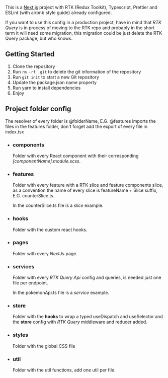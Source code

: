 This is a [Next.js](https://nextjs.org/) project with RTK (Redux Toolkit), Typescript, Prettier and ESLint (with airbnb style guide) already configured.

If you want to use this config in a production project, have in mind that *RTK Query* is in process of moving to the RTK repo and probably in the short term it will need some migration, this migration could be just delete the RTK Query package, but who knows.

## Getting Started

1. Clone the repository
2. Run `rm -rf .git` to delete the git information of the repository
3. Run `git init` to start a new Git repository
4. Update the package.json name property
5. Run yarn to install dependencies
6. Enjoy

## Project folder config
The resolver of every folder is @folderName, E.G. @features imports the files in the features folder, don't forget add the export of every file in index.tsx  

* ### components
  Folder with every React component with their corresponding *[componentName].module.scss*.

* ### features
  Folder with every feature with a RTK slice and feature components slice, as a convention the name of every slice is featureName + Slice suffix, E.G. counterSlice.ts.

  In the counterSlice.ts file is a *slice* example.

* ### hooks
  Folder with the custom react hooks.

* ### pages
  Folder with every *NextJs* page.

* ### services
  Folder with every *RTK Query Api* config and queries, is needed just one file per endpoint.

  In the pokemonApi.ts file is a *service* example.

* ### store
  Folder with the **hooks** to wrap a typed useDispatch and useSelector and the **store** config with *RTK Query* middleware and reducer added.

* ### styles
  Folder with the global CSS file

* ### util
  Folder with the util functions, add one util per file.